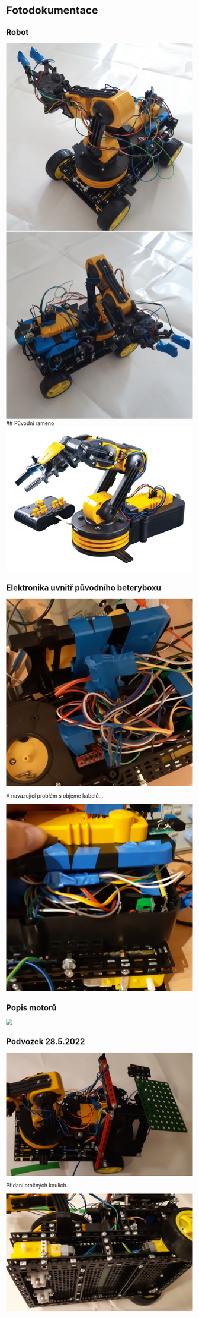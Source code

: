 # Fotodokumentace
## Robot
<img src = "RobotZleva.jpg">
<img src = "RobotZprava.jpg">
## Původní rameno
<img src = "PuvodniRobot.jpg">


## Elektronika uvnitř původního beteryboxu
<img src = "UkazkaElektroniky.jpg">
 
 A navazující problém s objeme kabelů...

 <img src = "ProstorovyProblem.jpg">

 ## Popis motorů

 <img src = "PohybMotoru.jpg">

  ## Podvozek 28.5.2022

 <img src = "Podvozek28_5a.jpg">

 Přidaní otočných koulích.

  <img src = "Podvozek28_5b.jpg">